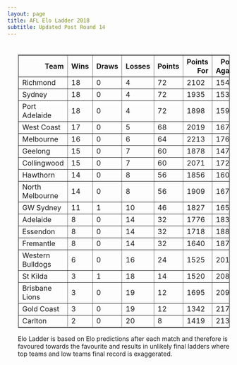 ```yaml
---
layout: page
title: AFL Elo Ladder 2018
subtitle: Updated Post Round 14
---
```

<ul class="ladder">
<div class="blurb">
  <h1></h1>
  <p>
      <table border="1" class="dataframe">   <thead>     <tr style="text-align: right;">       <th>Team</th>       <th>Wins</th>       <th>Draws</th>       <th>Losses</th>       <th>Points</th>       <th>Points For</th>       <th>Points Against</th>       <th>Percentage</th>     </tr>   </thead>   <tbody>     <tr>       <td>Richmond</td>       <td>18</td>       <td>0</td>       <td>4</td>       <td>72</td>       <td>2102</td>       <td>1549</td>       <td>135.7</td>     </tr>     <tr>       <td>Sydney</td>       <td>18</td>       <td>0</td>       <td>4</td>       <td>72</td>       <td>1935</td>       <td>1530</td>       <td>126.471</td>     </tr>     <tr>       <td>Port Adelaide</td>       <td>18</td>       <td>0</td>       <td>4</td>       <td>72</td>       <td>1898</td>       <td>1597</td>       <td>118.848</td>     </tr>     <tr>       <td>West Coast</td>       <td>17</td>       <td>0</td>       <td>5</td>       <td>68</td>       <td>2019</td>       <td>1678</td>       <td>120.322</td>     </tr>     <tr>       <td>Melbourne</td>       <td>16</td>       <td>0</td>       <td>6</td>       <td>64</td>       <td>2213</td>       <td>1761</td>       <td>125.667</td>     </tr>     <tr>       <td>Geelong</td>       <td>15</td>       <td>0</td>       <td>7</td>       <td>60</td>       <td>1878</td>       <td>1477</td>       <td>127.15</td>     </tr>     <tr>       <td>Collingwood</td>       <td>15</td>       <td>0</td>       <td>7</td>       <td>60</td>       <td>2071</td>       <td>1726</td>       <td>119.988</td>     </tr>     <tr>       <td>Hawthorn</td>       <td>14</td>       <td>0</td>       <td>8</td>       <td>56</td>       <td>1856</td>       <td>1602</td>       <td>115.855</td>     </tr>     <tr>       <td>North Melbourne</td>       <td>14</td>       <td>0</td>       <td>8</td>       <td>56</td>       <td>1909</td>       <td>1671</td>       <td>114.243</td>     </tr>     <tr>       <td>GW Sydney</td>       <td>11</td>       <td>1</td>       <td>10</td>       <td>46</td>       <td>1827</td>       <td>1656</td>       <td>110.326</td>     </tr>     <tr>       <td>Adelaide</td>       <td>8</td>       <td>0</td>       <td>14</td>       <td>32</td>       <td>1776</td>       <td>1834</td>       <td>96.8375</td>     </tr>     <tr>       <td>Essendon</td>       <td>8</td>       <td>0</td>       <td>14</td>       <td>32</td>       <td>1718</td>       <td>1888</td>       <td>90.9958</td>     </tr>     <tr>       <td>Fremantle</td>       <td>8</td>       <td>0</td>       <td>14</td>       <td>32</td>       <td>1640</td>       <td>1876</td>       <td>87.42</td>     </tr>     <tr>       <td>Western Bulldogs</td>       <td>6</td>       <td>0</td>       <td>16</td>       <td>24</td>       <td>1525</td>       <td>2014</td>       <td>75.72</td>     </tr>     <tr>       <td>St Kilda</td>       <td>3</td>       <td>1</td>       <td>18</td>       <td>14</td>       <td>1520</td>       <td>2082</td>       <td>73.0067</td>     </tr>     <tr>       <td>Brisbane Lions</td>       <td>3</td>       <td>0</td>       <td>19</td>       <td>12</td>       <td>1695</td>       <td>2096</td>       <td>80.8683</td>     </tr>     <tr>       <td>Gold Coast</td>       <td>3</td>       <td>0</td>       <td>19</td>       <td>12</td>       <td>1342</td>       <td>2174</td>       <td>61.7295</td>     </tr>     <tr>       <td>Carlton</td>       <td>2</td>       <td>0</td>       <td>20</td>       <td>8</td>       <td>1419</td>       <td>2132</td>       <td>66.5572</td>     </tr>   </tbody> </table>
</p>
<p> Elo Ladder is based on Elo predictions after each match and therefore is favoured towards the favourite and results in unlikely final ladders where top teams and low teams final record is exaggerated.
</p>
</div><!-- /.blurb -->	
</ul>

